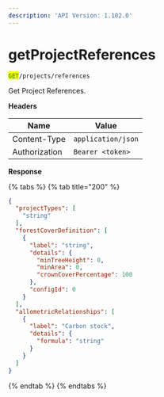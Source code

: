 ```yaml
---
description: 'API Version: 1.102.0'
---
```


# getProjectReferences

<mark style="color:green;">`GET`</mark>`/projects/references`

Get Project References.

**Headers**

| Name          | Value              |
| ------------- | ------------------ |
| Content-Type  | `application/json` |
| Authorization | `Bearer <token>`   |

**Response**

{% tabs %}
{% tab title="200" %}
```json
{
  "projectTypes": [
    "string"
  ],
  "forestCoverDefinition": [
    {
      "label": "string",
      "details": {
        "minTreeHeight": 0,
        "minArea": 0,
        "crownCoverPercentage": 100
      },
      "configId": 0
    }
  ],
  "allometricRelationships": [
    {
      "label": "Carbon stock",
      "details": {
        "formula": "string"
      }
    }
  ]
}
```
{% endtab %}
{% endtabs %}
